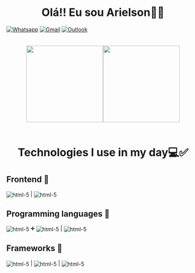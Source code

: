 <h1 style="text-align: center; border: none">Olá!! Eu sou Arielson🖐🏽</h1>

[![Whatsapp](https://img.shields.io/badge/WhatsApp-25D366?style=for-the-badge&logo=whatsapp&logoColor=white)](https://web.whatsapp.com/)
[![Gmail](https://img.shields.io/badge/Gmail-D14836?style=for-the-badge&logo=gmail&logoColor=white)](https://mail.google.com)
[![Outlook](https://img.shields.io/badge/Microsoft_Outlook-0078D4?style=for-the-badge&logo=microsoft-outlook&logoColor=white)](https://outlook.live.com/)

<div style="display: flex; justify-content: center; padding: 20px">

<a href="https://github.com/Arielson13/github-readme-stats">
  <img height=200 align="center" src="https://github-readme-stats.vercel.app/api?username=anuraghazra" />
</a>
<a href="https://github.com/Arielson13/convoychat">
  <img height=200 align="center" src="https://github-readme-stats.vercel.app/api/top-langs?username=anuraghazra&layout=compact&langs_count=8&card_width=320" />
</a>

</div>

<h1 style="text-align: center; border: none">Technologies I use in my day💻✅</h1>
<h2>Frontend 🚀</h2>
<div style="margin-bottom: 20px">
    <img align="center" alt="html-5" src="https://img.shields.io/badge/HTML5-E34F26?style=for-the-badge&logo=html5&logoColor=white"/> |
    <img align="center" alt="html-5" src="https://img.shields.io/badge/CSS3-1572B6?style=for-the-badge&logo=css3&logoColor=white"/> 
</div>
<h2>Programming languages 🚀</h2>
<div>
    <img align="center" alt="html-5" src="https://img.shields.io/badge/JavaScript-F7DF1E?style=for-the-badge&logo=javascript&logoColor=black"/> ➕
    <img align="center" alt="html-5" src="https://img.shields.io/badge/TypeScript-007ACC?style=for-the-badge&logo=typescript&logoColor=white"/> |
    <img align="center" alt="html-5" src="https://img.shields.io/badge/PHP-777BB4.svg?style=for-the-badge&logo=PHP&logoColor=white"/>
</div>
<h2>Frameworks 🚀</h2>
<div>
    <img align="center" alt="html-5" src="https://img.shields.io/badge/Bootstrap-7952B3.svg?style=for-the-badge&logo=Bootstrap&logoColor=white"/> | 
    <img align="center" alt="html-5" src="https://img.shields.io/badge/Tailwind%20CSS-06B6D4.svg?style=for-the-badge&logo=Tailwind-CSS&logoColor=white"/> |
     <img align="center" alt="html-5" src="https://img.shields.io/badge/React-61DAFB.svg?style=for-the-badge&logo=React&logoColor=black"/> 
</div>
